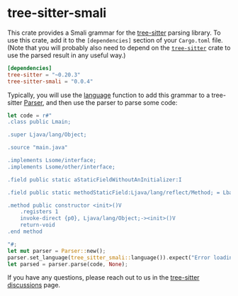 # tree-sitter-smali

This crate provides a Smali grammar for the [tree-sitter][] parsing library. To
use this crate, add it to the `[dependencies]` section of your `Cargo.toml`
file. (Note that you will probably also need to depend on the
[`tree-sitter`][tree-sitter crate] crate to use the parsed result in any useful
way.)

```toml
[dependencies]
tree-sitter = "~0.20.3"
tree-sitter-smali = "0.0.4"
```

Typically, you will use the [language][language func] function to add this
grammar to a tree-sitter [Parser][], and then use the parser to parse some code:

```rust
let code = r#"
.class public Lmain;

.super Ljava/lang/Object;

.source "main.java"

.implements Lsome/interface;
.implements Lsome/other/interface;

.field public static aStaticFieldWithoutAnInitializer:I

.field public static methodStaticField:Ljava/lang/reflect/Method; = Lbaksmali/test/class;->testMethod(ILjava/lang/String;)Ljava/lang/String;

.method public constructor <init>()V
    .registers 1
    invoke-direct {p0}, Ljava/lang/Object;-><init>()V
    return-void
.end method

"#;
let mut parser = Parser::new();
parser.set_language(tree_sitter_smali::language()).expect("Error loading Smali grammar");
let parsed = parser.parse(code, None);
```

If you have any questions, please reach out to us in the [tree-sitter
discussions] page.

[language func]: https://docs.rs/tree-sitter-smali/*/tree_sitter_smali/fn.language.html
[parser]: https://docs.rs/tree-sitter/*/tree_sitter/struct.Parser.html
[tree-sitter]: https://tree-sitter.github.io/
[tree-sitter crate]: https://crates.io/crates/tree-sitter
[tree-sitter discussions]: https://github.com/tree-sitter/tree-sitter/discussions

